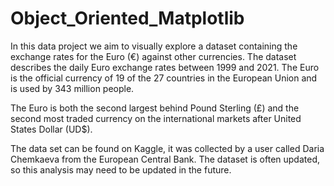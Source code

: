 # Object_Oriented_Matplotlib
In this data project we aim to visually explore a dataset containing the exchange rates for the Euro (€) against other currencies. The dataset describes the daily Euro exchange rates between 1999 and 2021. The Euro is the official currency of 19 of the 27 countries in the European Union and is used by 343 million people.

The Euro is both the second largest behind Pound Sterling (£) and the second most traded currency on the international markets after United States Dollar (UD$).

The data set can be found on Kaggle, it was collected by a user called Daria Chemkaeva from the European Central Bank. The dataset is often updated, so this analysis may need to be updated in the future.
